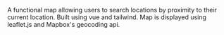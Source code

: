 A functional map allowing users to search locations by proximity to their current location.  Built using vue and tailwind.  Map is displayed using leaflet.js and Mapbox's geocoding api.
